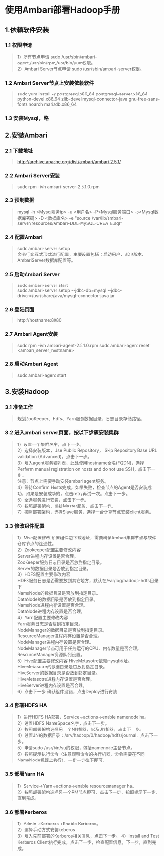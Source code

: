 # 使用Ambari部署Hadoop手册
## 1.依赖软件安装
### 1.1 权限申请
> 1）所有节点申请 sudo /usr/sbin/ambari-agent,/usr/bin/rpm,/usr/bin/yum权限。  
2）Ambari Server节点申请 sudo /usr/sbin/ambari-server权限。   
### 1.2 Ambari Server节点上安装依赖软件
> sudo yum install -y postgresql.x86_64 postgresql-server.x86_64 python-devel.x86_64 zlib-devel mysql-connector-java gnu-free-sans-fonts.noarch mariadb.x86_64
### 1.3 安装Mysql，略
## 2.安装Ambari
### 2.1 下载地址
> http://archive.apache.org/dist/ambari/ambari-2.5.1/  
### 2.2 Ambari Server安装
> sudo rpm -ivh ambari-server-2.5.1.0.rpm
### 2.3 预制数据
> mysql -h <Mysql服务ip> -u <用户名> -P<Mysql服务端口> -p<Mysql数据库密码> -D <数据库名> -e "source /var/lib/ambari-server/resources/Ambari-DDL-MySQL-CREATE.sql"
### 2.4 配置Ambari
> sudo ambari-server setup  
> 命令行交互式形式进行配置，主要设置包括：启动用户、JDK版本、AmbariServer数据库配置等。
### 2.5 启动Ambari Server
> sudo ambari-server start  
> sudo ambari-server setup --jdbc-db=mysql --jdbc-driver=/usr/share/java/mysql-connector-java.jar  
### 2.6 登陆页面
> http://hostname:8080  
### 2.7 Ambari Agent安装
> sudo rpm -ivh ambari-agent-2.5.1.0.rpm 
> sudo ambari-agent reset <ambari_server_hostname>
### 2.8 启动Ambari Agent
> sudo ambari-agent start
## 3.安装Hadoop
### 3.1 准备工作
> 规划ZooKeeper、Hdfs、Yarn服务数据目录、日志目录存储路径。
### 3.2 进入ambari server页面，按以下步骤安装集群
> 1）设置一个集群名字，点下一步。  
2）选择安装版本，Use Public Repository， Skip Repository Base URL validation (Advanced)，点击下一步。  
3）填入agent服务器列表，此处使用hostname全名(FQDN)，选择Perform manual registration on hosts and do not use SSH，点击下一步。  
注意：节点上需要手动安装ambari agent服务。  
4）等待Confirm Hosts完成，如果失败，检查节点的Agent是否安装成功，如果是安装成功的，点击retry再试一次。点击下一步。  
5）全选服务进行安装，点击下一步。  
6）按照部署架构，编排Master服务，点击下一步。  
7）按照部署架构，选择Slave服务，选择一台计算节点安装client服务。  
### 3.3 修改组件配置
> 1）Misc配置修改
设置组件包下载地址，需要确保Ambari集群节点与软件仓库节点的连通性。  
2）Zookeeper配置主要修改内容  
Server进程内存设置是否合理。  
ZooKeeper服务日志目录是否放到指定目录。  
Server的数据目录是否放到指定目录。  
3）HDFS配置主要修改内容  
HDFS服务日志是否需要放到其它地方，默认在/var/log/hadoop-hdfs目录下  
NameNode的数据目录是否放到指定目录。  
DataNode的数据目录是否放到指定目录。  
NameNode进程内存设置是否合理。  
DataNode进程内存设置是否合理。  
4）Yarn配置主要修改内容  
Yarn服务日志是否放到指定目录。  
NodeManager的数据目录是否放到指定目录。  
ResourceManager进程内存设置是否合理。  
NodeManager进程内存设置是否合理。  
NodeManager节点可用于任务运行的CPU、内存数量是否合理。  
ResourceManager资源队列设置。  
5）Hive配置主要修改内容
> HiveMetasotre依赖mysql地址。  
HiveMetasotre的数据目录是否放到指定目录。    
HiveServer的数据目录是否放到指定目录。    
HiveMetasotre进程内存设置是否合理。    
HiveServer进程内存设置是否合理。  
6）点击下一步 确认组件没错，点击Deploy进行安装    
### 3.4 部署HDFS HA
>1）进行HDFS HA部署，Service->actions->enable namenode ha。  
2）设置HDFS NameSpace名字，点击下一步。  
3）按照部署架构选择另一个NN机器，以及JN机器，点击下一步。  
4）设置JN的数据目录：/srv/hadoop/0/hadoop/hdfs/journal，点击下一步。  
5）申请sudo /usr/bin/su的权限，包括namenode主备节点。  
6）按照提示执行命令（注意观察命令的执行机器，命令需要在不同NameNode机器上执行），一步一步往下即可。  
### 3.5 部署Yarn HA
>1）Service->Yarn->actions->enable resourcemanager ha。  
2）按照部署架构选择另一个RM节点即可，点击下一步，按照提示下一步，直到完成。  
### 3.6 部署Kerberos
> 1）Admin->Kerberos->Enable Kerberos。  
2）选择手动方式安装keberos  
3）填入先前部署的Kerberos相关信息，点击下一步。 
4）Install and Test Kerberos Client执行完成，点击下一步，检查配置信息，下一步，直到完成。  


